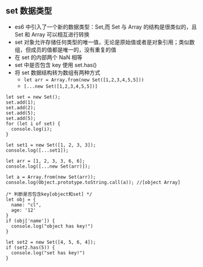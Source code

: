 ## set 数据类型

- es6 中引入了一个新的数据类型：Set,而 Set 与 Array 的结构是很类似的，且 Set 和 Array 可以相互进行转换
- set 对象允许存储任何类型的唯一值，无论是原始值或者是对象引用；类似数组，但成员的值都是唯一的，没有重复的值
- 在 set 的内部两个 NaN 相等
- set 中是否包含 key 使用 set.has()
- 将 set 数据结构转为数组有两种方式
  - `let arr = Array.from(new Set([1,2,3,4,5,5]))`
  - `[...new Set([1,2,3,4,5,5])]`

```
let set = new Set();
set.add(1);
set.add(2);
set.add(5);
set.add(5);
for (let i of set) {
  console.log(i);
}

let set1 = new Set([1, 2, 3, 3]);
console.log([...set1]);

let arr = [1, 2, 3, 3, 6, 6];
console.log([...new Set(arr)]);

let a = Array.from(new Set(arr));
console.log(Object.prototype.toString.call(a)); //[object Array]

/* 判断是否包含key[object和set] */
let obj = {
  name: "cl",
  age: '12'
}
if (obj['name']) {
  console.log("object has key!")
}

let set2 = new Set([4, 5, 6, 4]);
if (set2.has(5)) {
  console.log("set has key!")
}
```
